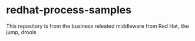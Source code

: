 # redhat-process-samples
This repository is from the business releated middleware from Red Hat, like jump, drools 
